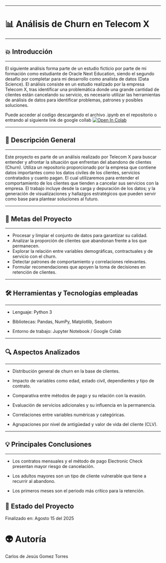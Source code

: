 
---

# 📊 **Análisis de Churn en Telecom X**

---

## :boom: Introducción

---

El siguiente análisis forma parte de un estudio ficticio por parte de mi formación como estudiante de Oracle Next Education, siendo el segundo desafío por completar para mi desarrollo como analista de datos (Data Science).  El análisis consiste en un estudio realizado por la empresa Telecom X, tras identificar una problemática donde una grande cantidad de clientes están cancelando su servicio, es necesario utilizar las herramientas de análisis de datos para identificar problemas, patrones y posibles soluciones.

Puede acceder al codigo descargando el archivo .ipynb en el repositorio o entrando al siguiente link de google collab
<a target="_blank" href="[https://colab.research.google.com/drive/1362Bg8fSB6mKdeWkR21iDi-iiC3rzU_R?usp=sharing](https://colab.research.google.com/drive/1B5ScItICcoRRRpp71Cw42EVVZswr4VEo?usp=sharing)">
  <img src="https://colab.research.google.com/assets/colab-badge.svg" alt="Open In Colab"/>
</a>

---

## 📌 **Descripción General**

---


Este proyecto es parte de un análisis realizado por Telecom X para buscar entender y afrontar la situación que enfrentan del abandono de clientes (Churn). Utiliza un repositorio proporcionado por la empresa que contiene datos importantes como los datos civiles de los clientes, servicios contratados y cuanto pagan. El cual utilizaremos para entender el comportamiento de los clientes que tienden a cancelar sus servicios con la empresa.
El trabajo incluye desde la carga y depuración de los datos; y la generación de visualizaciones y hallazgos estratégicos que pueden servir como base para plantear soluciones al futuro.

---

## 🎯 **Metas del Proyecto**

---

*  Procesar y limpiar el conjunto de datos para garantizar su calidad.
*  Analizar la proporción de clientes que abandonan frente a los que permanecen.
*  Explorar la relación entre variables demográficas, contractuales y de servicio con el churn.
*  Detectar patrones de comportamiento y correlaciones relevantes.
*  Formular recomendaciones que apoyen la toma de decisiones en retención de clientes.
  
---

## 🛠 **Herramientas y Tecnologías empleadas**

---

*  Lenguaje: Python 3

*  Bibliotecas: Pandas, NumPy, Matplotlib, Seaborn

*  Entorno de trabajo: Jupyter Notebook / Google Colab

---

## 🔍 **Aspectos Analizados**

---

*  Distribución general de churn en la base de clientes.

*  Impacto de variables como edad, estado civil, dependientes y tipo de contrato.

*  Comparativa entre métodos de pago y su relación con la evasión.

*  Evaluación de servicios adicionales y su influencia en la permanencia.

*  Correlaciones entre variables numéricas y categóricas.

*  Agrupaciones por nivel de antigüedad y valor de vida del cliente (CLV).

---

## 💡 **Principales Conclusiones**

---

*  Los contratos mensuales y el método de pago Electronic Check presentan mayor riesgo de cancelación.

*  Los adultos mayores son un tipo de cliente vulnerable que tiene a recurrir al abandono.

*  Los primeros meses son el periodo más crítico para la retención.

## 📅 **Estado del Proyecto**

Finalizado en:  Agosto 15 del 2025

# :alien: **Autoría** 
Carlos de Jesús Gomez Torres
